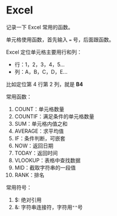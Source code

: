 # Excel

记录一下 Excel 常用的函数。

单元格使用函数，首先输入 `=` 号，后面跟函数。

Excel 定位单元格主要用行和列：

- 行：1，2，3，4，5...
- 列：A，B，C，D，E...

比如定位第 4 行第 2 列，就是 **B4**

常用函数：

1. COUNT：单元格数量
2. COUNTIF：满足条件的单元格数量
3. SUM：单元格内值之和
4. AVERAGE：求平均值
5. IF：条件判断，可嵌套
6. NOW：返回日期
7. TODAY：返回时间
8. VLOOKUP：表格中查找数据
9. MID：截取字符串的一段值
10. RANK：排名

常用符号：

1. \$: 绝对引用
2. &: 字符串连接符，字符用`""`号
